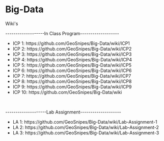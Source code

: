 # Big-Data
<div> 
  <p>Wiki's</p>

  <div>
    <p>-------------------In Class Program-------------------</p>
    <ul>
      <li>ICP 1: https://github.com/GeoSnipes/Big-Data/wiki/ICP1</li>
      <li>ICP 2: https://github.com/GeoSnipes/Big-Data/wiki/ICP2</li>
      <li>ICP 3: https://github.com/GeoSnipes/Big-Data/wiki/ICP3</li>
      <li>ICP 4: https://github.com/GeoSnipes/Big-Data/wiki/ICP4</li>
      <li>ICP 5: https://github.com/GeoSnipes/Big-Data/wiki/ICP5</li>
      <li>ICP 6: https://github.com/GeoSnipes/Big-Data/wiki/ICP6</li>
      <li>ICP 7: https://github.com/GeoSnipes/Big-Data/wiki/ICP7</li>
      <li>ICP 8: https://github.com/GeoSnipes/Big-Data/wiki/ICP8</li>
      <li>ICP 9: https://github.com/GeoSnipes/Big-Data/wiki/ICP9</li>
      <li>ICP 10: https://github.com/GeoSnipes/Big-Data/wiki</li>
    </ul>
  </div>
  <br>
  <div>
    <p>--------------------Lab Assignment--------------------</p>
    <ul>
      <li> LA 1: https://github.com/GeoSnipes/Big-Data/wiki/Lab-Assignment-1</li>
      <li> LA 2: https://github.com/GeoSnipes/Big-Data/wiki/Lab-Assignment-2</li>
      <li> LA 3: https://github.com/GeoSnipes/Big-Data/wiki/Lab-Assignment-3</li>
    </ul>
  </div
</div>
